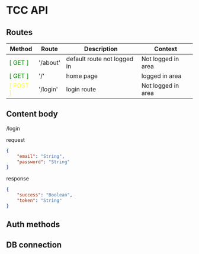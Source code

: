 # TCC API

## Routes ##


| Method                                        | Route     | Description                 | Context          |
| -                                             | -         | -                           | -                | 
| <span style="color: green;">[ GET ]</span>    | '/about'  | default route not logged in |Not logged in area| 
| <span style="color: green;">[ GET ]</span>    | '/'       | home page                   |logged in area    |
| <span style="color: yellow;">[ POST ]</span>  | '/login'  | login route                 |Not logged in area| 

## Content body ##

/login

request
```json
{
    "email": "String",
    "password": "String"
}
```
response
```json
{
    "success": "Boolean",
    "token": "String"
}
```

## Auth methods

## DB connection

